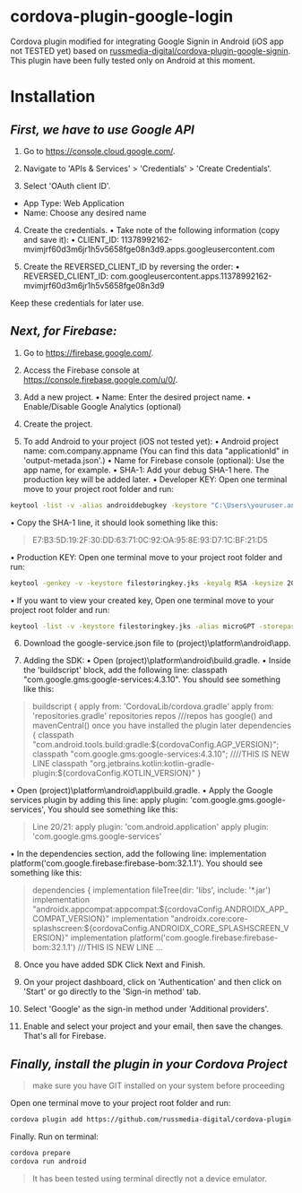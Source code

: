 # cordova-plugin-google-login

Cordova plugin modified for integrating Google Signin in Android (iOS app not TESTED yet) based on [russmedia-digital/cordova-plugin-google-signin](https://github.com/russmedia-digital/cordova-plugin-google-signin/tree/main). This plugin have been fully tested only on Android at this moment.

# Installation

## _First, we have to use Google API_
1.	Go to https://console.cloud.google.com/.

2.	Navigate to 'APIs & Services' > 'Credentials' > 'Create Credentials'.

3.	Select 'OAuth client ID'.

- App Type: Web Application
- Name: Choose any desired name

4.	Create the credentials.
•	Take note of the following information (copy and save it):
•	CLIENT_ID: 11378992162-mvimjrf60d3m6jr1h5v5658fge08n3d9.apps.googleusercontent.com

5.	Create the REVERSED_CLIENT_ID by reversing the order:
•	REVERSED_CLIENT_ID: com.googleusercontent.apps.11378992162-mvimjrf60d3m6jr1h5v5658fge08n3d9

Keep these credentials for later use.
## _Next, for Firebase:_
1.	Go to https://firebase.google.com/.

2.	Access the Firebase console at https://console.firebase.google.com/u/0/.

3.	Add a new project.
•	Name: Enter the desired project name.
•	Enable/Disable Google Analytics (optional)

4.	Create the project.

5.	To add Android to your project (iOS not tested yet):
•	Android project name: com.company.appname (You can find this data "applicationId" in 'output-metada.json'.)
•	Name for Firebase console (optional): Use the app name, for example.
•	SHA-1: Add your debug SHA-1 here. The production key will be added later.
•	Developer KEY: Open one terminal move to your project root folder and run: 

```sh
keytool -list -v -alias androiddebugkey -keystore "C:\Users\youruser.android\debug.keystore" -storepass android -keypass android
```
•	Copy the SHA-1 line, it should look something like this: 

>E7:B3:5D:19:2F:30:DD:63:71:0C:92:OA:95:8E:93:D7:1C:BF:21:D5

•	Production KEY: Open one terminal move to your project root folder and run: 

```sh
keytool -genkey -v -keystore filestoringkey.jks -keyalg RSA -keysize 2048 -validity 10000 -alias appname -storepass yourpassword
```


•	If you want to view your created key, Open one terminal move to your project root folder and run: 

```sh
keytool -list -v -keystore filestoringkey.jks -alias microGPT -storepass yourpassword
```

6.	Download the google-service.json file to (project)\platform\android\app.

7.	Adding the SDK:
•	Open (project)\platform\android\build.gradle.
•	Inside the 'buildscript' block, add the following line: classpath "com.google.gms:google-services:4.3.10". You should see something like this:
>buildscript {
    apply from: 'CordovaLib/cordova.gradle'
    apply from: 'repositories.gradle'
    repositories repos ///repos has google() and mavenCentral() once you have installed the plugin later
    dependencies {
        classpath "com.android.tools.build:gradle:${cordovaConfig.AGP_VERSION}";
        classpath "com.google.gms:google-services:4.3.10"; ////THIS IS NEW LINE
        classpath "org.jetbrains.kotlin:kotlin-gradle-plugin:${cordovaConfig.KOTLIN_VERSION}"
    }


•	Open (project)\platform\android\app\build.gradle.
•	Apply the Google services plugin by adding this line: apply plugin: 'com.google.gms.google-services', You should see something like this:

>Line 20/21:
>apply plugin: 'com.android.application'
>apply plugin: 'com.google.gms.google-services'

•	In the dependencies section, add the following line: implementation platform('com.google.firebase:firebase-bom:32.1.1'). You should see something like this:

>dependencies {
    implementation fileTree(dir: 'libs', include: '*.jar')
    implementation "androidx.appcompat:appcompat:${cordovaConfig.ANDROIDX_APP_COMPAT_VERSION}"
    implementation "androidx.core:core-splashscreen:${cordovaConfig.ANDROIDX_CORE_SPLASHSCREEN_VERSION}"
    implementation platform('com.google.firebase:firebase-bom:32.1.1') ///THIS IS NEW LINE
    ...

8.	Once you have added SDK Click Next and Finish.

9.	On your project dashboard, click on 'Authentication' and then click on 'Start' or go directly to the 'Sign-in method' tab.

10.	Select 'Google' as the sign-in method under 'Additional providers'.

11.	Enable and select your project and your email, then save the changes.
That's all for Firebase.
## _Finally, install the plugin in your Cordova Project_
> make sure you have GIT installed on your system before proceeding



Open one terminal move to your project root folder and run:

```sh
cordova plugin add https://github.com/russmedia-digital/cordova-plugin-google-signin --save --variable REVERSED_CLIENT_ID=myreversedclientid --variable CLIENT_ID=yourclientid
```

Finally. Run on terminal:

```sh
cordova prepare
cordova run android
```

> It has been tested using terminal directly not a device emulator.

